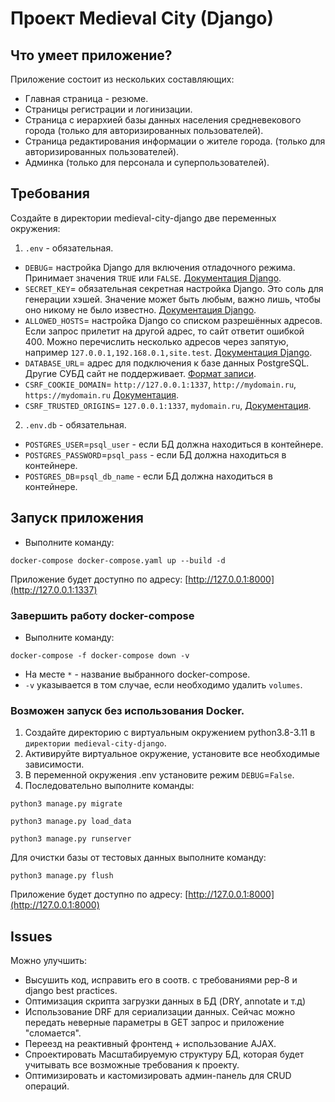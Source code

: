 # Проект Medieval City (Django)

## Что умеет приложение? 

Приложение состоит из нескольких составляющих:
- Главная страница - резюме.
- Страницы регистрации и логинизации.
- Страница с иерархией базы данных населения средневекового города (только для авторизированных пользователей).
- Страница редактирования информации о жителе города. (только для авторизированных пользователей).
- Админка (только для персонала и суперпользователей).

## Требования
Создайте в директории medieval-city-django две переменных окружения:
1) `.env` - обязательная.

- `DEBUG`= настройка Django для включения отладочного режима. Принимает значения `TRUE` или `FALSE`. [Документация Django](https://docs.djangoproject.com/en/3.2/ref/settings/#std:setting-DEBUG).
- `SECRET_KEY`= обязательная секретная настройка Django. Это соль для генерации хэшей. Значение может быть любым, важно лишь, чтобы оно никому не было известно. [Документация Django](https://docs.djangoproject.com/en/3.2/ref/settings/#secret-key).
- `ALLOWED_HOSTS`= настройка Django со списком разрешённых адресов. Если запрос прилетит на другой адрес, то сайт ответит ошибкой 400. Можно перечислить несколько адресов через запятую, например `127.0.0.1,192.168.0.1,site.test`. [Документация Django](https://docs.djangoproject.com/en/3.2/ref/settings/#allowed-hosts).
- `DATABASE_URL`= адрес для подключения к базе данных PostgreSQL. Другие СУБД сайт не поддерживает. [Формат записи](https://github.com/jacobian/dj-database-url#url-schema).
- `CSRF_COOKIE_DOMAIN`= `http://127.0.0.1:1337`, `http://mydomain.ru`, `https://mydomain.ru` [Документация](https://docs.djangoproject.com/en/4.0/ref/settings/#csrf-cookie-domain).
- `CSRF_TRUSTED_ORIGINS`= `127.0.0.1:1337`, `mydomain.ru`, [Документация](https://docs.djangoproject.com/en/4.0/ref/settings/#csrf-trusted-origins).


2) `.env.db` - обязательная.

- `POSTGRES_USER`=`psql_user` - если БД должна находиться в контейнере.
- `POSTGRES_PASSWORD`=`psql_pass` - если БД должна находиться в контейнере.
- `POSTGRES_DB`=`psql_db_name` - если БД должна находиться в контейнере.


## Запуск приложения
- Выполните команду:
```shell
docker-compose docker-compose.yaml up --build -d
```

Приложение будет доступно по адресу: [http://127.0.0.1:8000](http://127.0.0.1:1337)


### Завершить работу docker-compose
- Выполните команду:
```shell
docker-compose -f docker-compose down -v
```
- На месте `*` - название выбранного docker-compose.    
- `-v` указывается в том случае, если необходимо удалить `volumes`.

### Возможен запуск без использования Docker.

1) Создайте директорию с виртуальным окружением python3.8-3.11 в `директории medieval-city-django`.
2) Активируйте виртуальное окружение, установите все необходимые зависимости.
3) В переменной окружения .env установите режим `DEBUG`=`False`.
4) Последовательно выполните команды:
```shell
python3 manage.py migrate
```
```shell
python3 manage.py load_data
```
```shell
python3 manage.py runserver
```

Для очистки базы от тестовых данных выполните команду:
```shell
python3 manage.py flush
```
Приложение будет доступно по адресу: [http://127.0.0.1:8000](http://127.0.0.1:8000)

## Issues 

Можно улучшить:

- Высушить код, исправить его в соотв. с требованиями pep-8 и django best practices.
- Оптимизация скрипта загрузки данных в БД (DRY, annotate и т.д)
- Использование DRF для сериализации данных. Сейчас можно передать неверные параметры в GET запрос и приложение "сломается".
- Переезд на реактивный фронтенд + использование AJAX.
- Спроектировать Масштабируемую структуру БД, которая будет учитывать все возможные требования к проекту.
- Оптимизировать и кастомизировать админ-панель для CRUD операций.